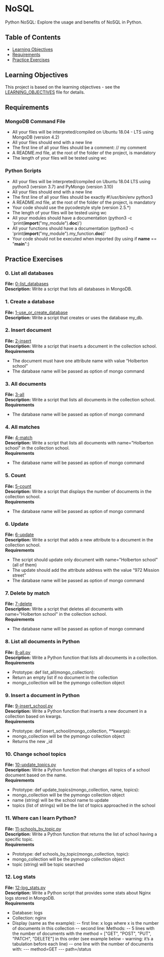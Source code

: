 # NoSQL

Python NoSQL: Explore the usage and benefits of NoSQL in Python.

## Table of Contents

- [Learning Objectives](#learning-objectives)
- [Requirements](#requirements)
- [Practice Exercises](#practice-exercises)

## Learning Objectives

This project is based on the learning objectives - see the [LEARNING_OBJECTIVES](https://github.com/Goaty-yagi/holbertonschool-web_back_end/blob/main/NoSQL/LEARNING_OBJECTIVES.md) file for details.

## Requirements
### MongoDB Command File
- All your files will be interpreted/compiled on Ubuntu 18.04 - LTS using MongoDB (version 4.2)
- All your files should end with a new line
- The first line of all your files should be a comment: // my comment
- A README.md file, at the root of the folder of the project, is mandatory
- The length of your files will be tested using wc

### Python Scripts

- All your files will be interpreted/compiled on Ubuntu 18.04 LTS using python3 (version 3.7) and PyMongo (version 3.10)
- All your files should end with a new line
- The first line of all your files should be exactly #!/usr/bin/env python3
- A README.md file, at the root of the folder of the project, is mandatory
- Your code should use the pycodestyle style (version 2.5.*)
- The length of your files will be tested using wc
- All your modules should have a documentation (python3 -c 'print(__import__("my_module").__doc__)')
- All your functions should have a documentation (python3 -c 'print(__import__("my_module").my_function.__doc__)'
- Your code should not be executed when imported (by using if __name__ == "__main__":)


## Practice Exercises

### 0. List all databases

**File:** [0-list_databases](https://github.com/Goaty-yagi/holbertonschool-web_back_end/blob/main/NoSQL/0-list_databases)<br>
**Description:** Write a script that lists all databases in MongoDB.<br>

### 1. Create a database

**File:** [1-use_or_create_database](https://github.com/Goaty-yagi/holbertonschool-web_back_end/blob/main/NoSQL/1-use_or_create_database)<br>
**Description:** Write a script that creates or uses the database my_db.<br>

### 2. Insert document

**File:** [2-insert](https://github.com/Goaty-yagi/holbertonschool-web_back_end/blob/main/NoSQL/2-insert)<br>
**Description:** Write a script that inserts a document in the collection school.<br>
**Requirements**<br>
- The document must have one attribute name with value “Holberton school”
- The database name will be passed as option of mongo command


### 3. All documents

**File:** [3-all](https://github.com/Goaty-yagi/holbertonschool-web_back_end/blob/main/NoSQL/3-all)<br>
**Description:** Write a script that lists all documents in the collection school.<br>
**Requirements**<br>
- The database name will be passed as option of mongo command


### 4. All matches

**File:** [4-match](https://github.com/Goaty-yagi/holbertonschool-web_back_end/blob/main/NoSQL/4-match)<br>
**Description:** Write a script that lists all documents with name="Holberton school" in the collection school.<br>
**Requirements**<br>
- The database name will be passed as option of mongo command


### 5. Count

**File:** [5-count](https://github.com/Goaty-yagi/holbertonschool-web_back_end/blob/main/NoSQL/5-count)<br>
**Description:** Write a script that displays the number of documents in the collection school.<br>
**Requirements**<br>
- The database name will be passed as option of mongo command

### 6. Update

**File:** [6-update](https://github.com/Goaty-yagi/holbertonschool-web_back_end/blob/main/NoSQL/6-update)<br>
**Description:** Write a script that adds a new attribute to a document in the collection school.<br>
**Requirements**<br>
- The script should update only document with name="Holberton school" (all of them)
- The update should add the attribute address with the value “972 Mission street”
- The database name will be passed as option of mongo command


### 7. Delete by match

**File:** [7-delete](https://github.com/Goaty-yagi/holbertonschool-web_back_end/blob/main/NoSQL/7-delete)<br>
**Description:** Write a script that deletes all documents with name="Holberton school" in the collection school.<br>
**Requirements**<br>
- The database name will be passed as option of mongo command

### 8. List all documents in Python

**File:** [8-all.py](https://github.com/Goaty-yagi/holbertonschool-web_back_end/blob/main/NoSQL/8-all.py)<br>
**Description:** Write a Python function that lists all documents in a collection.<br>
**Requirements**<br>
- Prototype: def list_all(mongo_collection):
- Return an empty list if no document in the collection
- mongo_collection will be the pymongo collection object


### 9. Insert a document in Python

**File:** [9-insert_school.py](https://github.com/Goaty-yagi/holbertonschool-web_back_end/blob/main/NoSQL/9-insert_school.py)<br>
**Description:** Write a Python function that inserts a new document in a collection based on kwargs.<br>
**Requirements**<br>
- Prototype: def insert_school(mongo_collection, **kwargs):
- mongo_collection will be the pymongo collection object
- Returns the new _id



### 10. Change school topics

**File:** [10-update_topics.py](https://github.com/Goaty-yagi/holbertonschool-web_back_end/blob/main/NoSQL/10-update_topics.py)<br>
**Description:** Write a Python function that changes all topics of a school document based on the name.<br>
**Requirements**<br>
- Prototype: def update_topics(mongo_collection, name, topics):
- mongo_collection will be the pymongo collection object
- name (string) will be the school name to update
- topics (list of strings) will be the list of topics approached in the school


### 11. Where can I learn Python?

**File:** [11-schools_by_topic.py](https://github.com/Goaty-yagi/holbertonschool-web_back_end/blob/main/NoSQL/11-schools_by_topic.py)<br>
**Description:** Write a Python function that returns the list of school having a specific topic.<br>
**Requirements**<br>
- Prototype: def schools_by_topic(mongo_collection, topic):
- mongo_collection will be the pymongo collection object
- topic (string) will be topic searched


### 12. Log stats

**File:** [12-log_stats.py](https://github.com/Goaty-yagi/holbertonschool-web_back_end/blob/main/NoSQL/12-log_stats.py)<br>
**Description:** Write a Python script that provides some stats about Nginx logs stored in MongoDB.<br>
**Requirements**<br>
- Database: logs
- Collection: nginx
- Display (same as the example):
 -- first line: x logs where x is the number of documents in this collection
 -- second line: Methods:
 -- 5 lines with the number of documents with the method = ["GET", "POST", "PUT", "PATCH", "DELETE"] in this order (see example below - warning: it’s a tabulation before each line)
 -- one line with the number of documents with:
  --- method=GET
  --- path=/status


